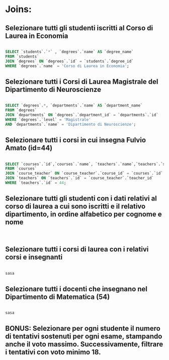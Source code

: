 # Joins:


## Selezionare tutti gli studenti iscritti al Corso di Laurea in Economia
``` sql

SELECT `students`.`*` , `degrees`.`name` AS `degree_name` 
FROM `students` 
JOIN `degrees` ON `degrees`.`id` = `students`.`degree_id` 
WHERE `degrees`.`name` = 'Corso di Laurea in Economia';

```


## Selezionare tutti i Corsi di Laurea Magistrale del Dipartimento di Neuroscienze
``` sql

SELECT `degrees`.*, `departments`.`name` AS `department_name` 
FROM `degrees` 
JOIN `departments` ON `degrees`.`department_id` = `departments`.`id` 
WHERE `degrees`.`level` = 'Magistrale' 
AND `departments`.`name` = 'Dipartimento di Neuroscienze';

```


## Selezionare tutti i corsi in cui insegna Fulvio Amato (id=44)
``` sql

SELECT `courses`.`id`,`courses`.`name`, `teachers`.`name`,`teachers`.`surname`
FROM `courses`
JOIN `course_teacher` ON `course_teacher`.`course_id` = `courses`.`id`
JOIN `teachers` ON `teachers`.`id` = `course_teacher`.`teacher_id`
WHERE `teachers`.`id` = 44;


```


## Selezionare tutti gli studenti con i dati relativi al corso di laurea a cui sono iscritti e il relativo dipartimento, in ordine alfabetico per cognome e nome
``` sql



```


## Selezionare tutti i corsi di laurea con i relativi corsi e insegnanti
``` sql

sasa

```


## Selezionare tutti i docenti che insegnano nel Dipartimento di Matematica (54)
``` sql

sasa

```


## BONUS: Selezionare per ogni studente il numero di tentativi sostenuti per ogni esame, stampando anche il voto massimo. Successivamente, filtrare i tentativi con voto minimo 18.
``` sql



```


